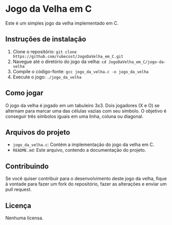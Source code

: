 # Jogo da Velha em C

Este é um simples jogo da velha implementado em C.

## Instruções de instalação

1. Clone o repositório: `git clone https://github.com/rubecost/JogoDaVelha_em_C.git`
2. Navegue até o diretório do jogo da velha: `cd JogoDaVelha_em_C/jogo-da-velha`
3. Compile o código-fonte: `gcc jogo_da_velha.c -o jogo_da_velha`
4. Execute o jogo: `./jogo_da_velha`

## Como jogar

O jogo da velha é jogado em um tabuleiro 3x3. Dois jogadores (X e O) se alternam para marcar uma das células vazias com seu símbolo. O objetivo é conseguir três símbolos iguais em uma linha, coluna ou diagonal.

## Arquivos do projeto

- `jogo_da_velha.c`: Contém a implementação do jogo da velha em C.
- `README.md`: Este arquivo, contendo a documentação do projeto.

## Contribuindo

Se você quiser contribuir para o desenvolvimento deste jogo da velha, fique à vontade para fazer um fork do repositório, fazer as alterações e enviar um pull request.

## Licença

Nenhuma licensa.

